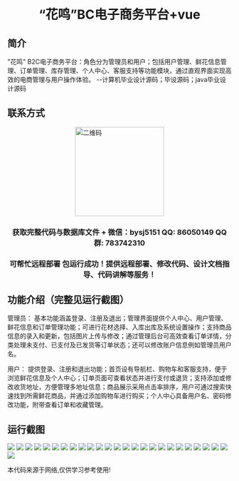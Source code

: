 <p><h1 align="center"> “花鸣”BC电子商务平台+vue</h1></p>

## 简介
"花鸣" B2C电子商务平台：角色分为管理员和用户；包括用户管理、鲜花信息管理、订单管理、库存管理、个人中心、客服支持等功能模块，通过直观界面实现高效的电商管理与用户操作体验。    --计算机毕业设计源码；毕设源码；java毕业设计源码


## 联系方式
<img src="https://bs-1329754181.cos.ap-shanghai.myqcloud.com/wx.jpg" alt="二维码" style="display: block; margin: 0 auto;" width="200px">
<p><h3 align="center">获取完整代码与数据库文件 + 微信：bysj5151 QQ: 86050149 QQ群: 783742310</h3></p>
<p><h3 align="center">可帮忙远程部署 包运行成功！提供远程部署、修改代码、设计文档指导、代码讲解等服务！</h3></p>

## 功能介绍（完整见运行截图）
管理员： 基本功能涵盖登录、注册及退出；管理界面提供个人中心、用户管理、鲜花信息和订单管理功能；可进行花材选择、入库出库及系统设置操作；支持商品信息的录入和更新，包括图片上传与修改；通过管理后台可高效查看订单详情，分类处理未支付、已支付及已发货等订单状态；还可以修改账户信息例如管理员用户名。

用户： 提供登录、注册和退出功能；首页设有导航栏、购物车和客服支持，便于浏览鲜花信息及个人中心；订单页面可查看状态并进行支付或退货；支持添加或修改收货地址，方便管理多地址信息；商品展示采用点击率排序，用户可通过搜索快速找到所需鲜花商品，并通过添加购物车进行购买；个人中心具备用户名、密码修改功能，附带查看订单和收藏管理。


## 运行截图
![](https://bs-1329754181.cos.ap-shanghai.myqcloud.com/ssm/HuaMingB2CEcommercePlatform/img/001.jpg)
![](https://bs-1329754181.cos.ap-shanghai.myqcloud.com/ssm/HuaMingB2CEcommercePlatform/img/002.jpg)
![](https://bs-1329754181.cos.ap-shanghai.myqcloud.com/ssm/HuaMingB2CEcommercePlatform/img/003.jpg)
![](https://bs-1329754181.cos.ap-shanghai.myqcloud.com/ssm/HuaMingB2CEcommercePlatform/img/004.jpg)
![](https://bs-1329754181.cos.ap-shanghai.myqcloud.com/ssm/HuaMingB2CEcommercePlatform/img/005.jpg)
![](https://bs-1329754181.cos.ap-shanghai.myqcloud.com/ssm/HuaMingB2CEcommercePlatform/img/006.jpg)
![](https://bs-1329754181.cos.ap-shanghai.myqcloud.com/ssm/HuaMingB2CEcommercePlatform/img/007.jpg)
![](https://bs-1329754181.cos.ap-shanghai.myqcloud.com/ssm/HuaMingB2CEcommercePlatform/img/008.jpg)
![](https://bs-1329754181.cos.ap-shanghai.myqcloud.com/ssm/HuaMingB2CEcommercePlatform/img/009.jpg)
![](https://bs-1329754181.cos.ap-shanghai.myqcloud.com/ssm/HuaMingB2CEcommercePlatform/img/010.jpg)
![](https://bs-1329754181.cos.ap-shanghai.myqcloud.com/ssm/HuaMingB2CEcommercePlatform/img/011.jpg)
![](https://bs-1329754181.cos.ap-shanghai.myqcloud.com/ssm/HuaMingB2CEcommercePlatform/img/012.jpg)
![](https://bs-1329754181.cos.ap-shanghai.myqcloud.com/ssm/HuaMingB2CEcommercePlatform/img/013.jpg)
![](https://bs-1329754181.cos.ap-shanghai.myqcloud.com/ssm/HuaMingB2CEcommercePlatform/img/014.jpg)
![](https://bs-1329754181.cos.ap-shanghai.myqcloud.com/ssm/HuaMingB2CEcommercePlatform/img/015.jpg)
![](https://bs-1329754181.cos.ap-shanghai.myqcloud.com/ssm/HuaMingB2CEcommercePlatform/img/016.jpg)
![](https://bs-1329754181.cos.ap-shanghai.myqcloud.com/ssm/HuaMingB2CEcommercePlatform/img/017.jpg)
![](https://bs-1329754181.cos.ap-shanghai.myqcloud.com/ssm/HuaMingB2CEcommercePlatform/img/018.jpg)
![](https://bs-1329754181.cos.ap-shanghai.myqcloud.com/ssm/HuaMingB2CEcommercePlatform/img/019.jpg)
![](https://bs-1329754181.cos.ap-shanghai.myqcloud.com/ssm/HuaMingB2CEcommercePlatform/img/020.jpg)
![](https://bs-1329754181.cos.ap-shanghai.myqcloud.com/ssm/HuaMingB2CEcommercePlatform/img/021.jpg)
![](https://bs-1329754181.cos.ap-shanghai.myqcloud.com/ssm/HuaMingB2CEcommercePlatform/img/022.jpg)
![](https://bs-1329754181.cos.ap-shanghai.myqcloud.com/ssm/HuaMingB2CEcommercePlatform/img/023.jpg)
![](https://bs-1329754181.cos.ap-shanghai.myqcloud.com/ssm/HuaMingB2CEcommercePlatform/img/024.jpg)
![](https://bs-1329754181.cos.ap-shanghai.myqcloud.com/ssm/HuaMingB2CEcommercePlatform/img/025.jpg)
![](https://bs-1329754181.cos.ap-shanghai.myqcloud.com/ssm/HuaMingB2CEcommercePlatform/img/026.jpg)

<p>本代码来源于网络,仅供学习参考使用!</p>
